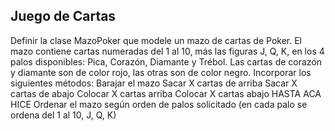 ## Juego de Cartas
Definir la clase MazoPoker que modele un mazo de cartas de Poker. El mazo contiene
 cartas numeradas del 1 al 10, más las figuras J, Q, K, en los 4 palos disponibles: Pica,
 Corazón, Diamante y Trébol. Las cartas de corazón y diamante son de color rojo, las
 otras son de color negro. Incorporar los siguientes métodos:
 Barajar el mazo
 Sacar X cartas de arriba
 Sacar X cartas de abajo
 Colocar X cartas arriba
 Colocar X cartas abajo
 HASTA ACA HICE
 Ordenar el mazo según orden de palos solicitado (en cada palo se ordena del 1
 al 10, J, Q, K)